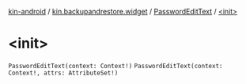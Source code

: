 [kin-android](../../index.md) / [kin.backupandrestore.widget](../index.md) / [PasswordEditText](index.md) / [&lt;init&gt;](./-init-.md)

# &lt;init&gt;

`PasswordEditText(context: Context!)`
`PasswordEditText(context: Context!, attrs: AttributeSet!)`